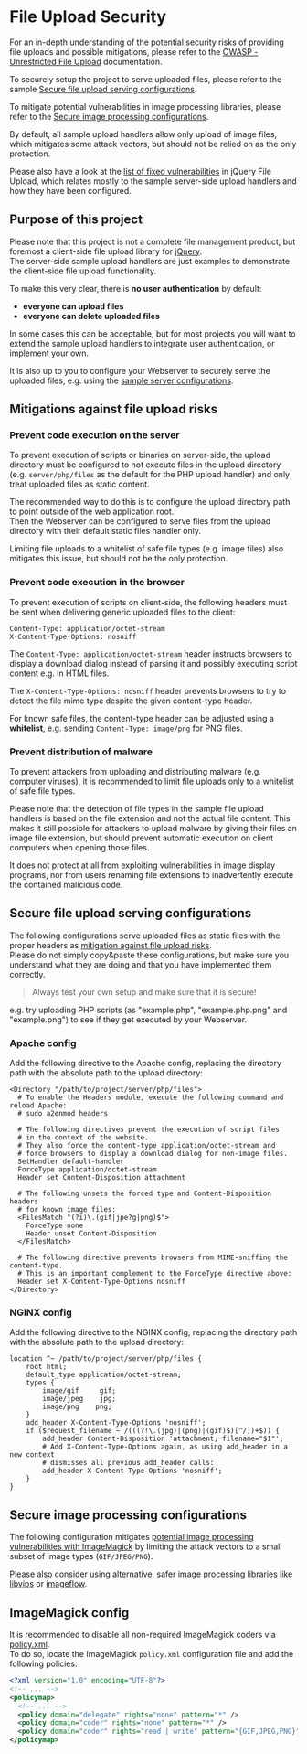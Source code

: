 # File Upload Security
For an in-depth understanding of the potential security risks of providing file uploads and possible mitigations, please refer to the [OWASP  - Unrestricted File Upload](https://www.owasp.org/index.php/Unrestricted_File_Upload) documentation.

To securely setup the project to serve uploaded files, please refer to the sample [Secure file upload serving configurations](#secure-file-upload-serving-configurations).

To mitigate potential vulnerabilities in image processing libraries, please refer to the [Secure image processing configurations](#secure-image-processing-configurations).

By default, all sample upload handlers allow only upload of image files, which mitigates some attack vectors, but should not be relied on as the only protection.

Please also have a look at the [list of fixed vulnerabilities](VULNERABILITIES.md) in jQuery File Upload, which relates mostly to the sample server-side upload handlers and how they have been configured.

## Purpose of this project
Please note that this project is not a complete file management product, but foremost a client-side file upload library for [jQuery](https://jquery.com/).  
The server-side sample upload handlers are just examples to demonstrate the client-side file upload functionality.

To make this very clear, there is **no user authentication** by default:
* **everyone can upload files**
* **everyone can delete uploaded files**

In some cases this can be acceptable, but for most projects you will want to extend the sample upload handlers to integrate user authentication, or implement your own.

It is also up to you to configure your Webserver to securely serve the uploaded files, e.g. using the [sample server configurations](#secure-file-upload-serving-configurations).

## Mitigations against file upload risks

### Prevent code execution on the server
To prevent execution of scripts or binaries on server-side, the upload directory must be configured to not execute files in the upload directory (e.g. `server/php/files` as the default for the PHP upload handler) and only treat uploaded files as static content.

The recommended way to do this is to configure the upload directory path to point outside of the web application root.  
Then the Webserver can be configured to serve files from the upload directory with their default static files handler only.

Limiting file uploads to a whitelist of safe file types (e.g. image files) also mitigates this issue, but should not be the only protection.

### Prevent code execution in the browser
To prevent execution of scripts on client-side, the following headers must
be sent when delivering generic uploaded files to the client:

```
Content-Type: application/octet-stream
X-Content-Type-Options: nosniff
```

The `Content-Type: application/octet-stream` header instructs browsers to display a download dialog instead of parsing it and possibly executing script content e.g. in HTML files.

The `X-Content-Type-Options: nosniff` header prevents browsers to try to detect the file mime type despite the given content-type header.

For known safe files, the content-type header can be adjusted using a **whitelist**, e.g. sending `Content-Type: image/png` for PNG files.

### Prevent distribution of malware
To prevent attackers from uploading and distributing malware (e.g. computer viruses), it is recommended to limit file uploads only to a whitelist of safe file types.

Please note that the detection of file types in the sample file upload handlers is based on the file extension and not the actual file content. This makes it still possible for attackers to upload malware by giving their files an image file extension, but should prevent automatic execution on client computers when opening those files.

It does not protect at all from exploiting vulnerabilities in image display programs, nor from users renaming file extensions to inadvertently execute the contained malicious code.

## Secure file upload serving configurations
The following configurations serve uploaded files as static files with the proper headers as [mitigation against file upload risks](#mitigations-against-file-upload-risks).  
Please do not simply copy&paste these configurations, but make sure you understand what they are doing and that you have implemented them correctly.

> Always test your own setup and make sure that it is secure!

e.g. try uploading PHP scripts (as "example.php", "example.php.png" and "example.png") to see if they get executed by your Webserver.

### Apache config
Add the following directive to the Apache config, replacing the directory path with the absolute path to the upload directory:

```ApacheConf
<Directory "/path/to/project/server/php/files">
  # To enable the Headers module, execute the following command and reload Apache:
  # sudo a2enmod headers

  # The following directives prevent the execution of script files
  # in the context of the website.
  # They also force the content-type application/octet-stream and
  # force browsers to display a download dialog for non-image files.
  SetHandler default-handler
  ForceType application/octet-stream
  Header set Content-Disposition attachment

  # The following unsets the forced type and Content-Disposition headers
  # for known image files:
  <FilesMatch "(?i)\.(gif|jpe?g|png)$">
    ForceType none
    Header unset Content-Disposition
  </FilesMatch>

  # The following directive prevents browsers from MIME-sniffing the content-type.
  # This is an important complement to the ForceType directive above:
  Header set X-Content-Type-Options nosniff
</Directory>
```

### NGINX config
Add the following directive to the NGINX config, replacing the directory path with the absolute path to the upload directory:

```Nginx
location ^~ /path/to/project/server/php/files {
    root html;
    default_type application/octet-stream;
    types {
        image/gif     gif;
        image/jpeg    jpg;
        image/png    png;
    }
    add_header X-Content-Type-Options 'nosniff';
    if ($request_filename ~ /(((?!\.(jpg)|(png)|(gif)$)[^/])+$)) {
        add_header Content-Disposition 'attachment; filename="$1"';
        # Add X-Content-Type-Options again, as using add_header in a new context
        # dismisses all previous add_header calls:
        add_header X-Content-Type-Options 'nosniff';
    }
}
```

## Secure image processing configurations
The following configuration mitigates [potential image processing vulnerabilities with ImageMagick](VULNERABILITIES.md#potential-vulnerabilities-with-php+imagemagick) by limiting the attack vectors to a small subset of image types (`GIF/JPEG/PNG`).

Please also consider using alternative, safer image processing libraries like [libvips](https://github.com/libvips/libvips) or [imageflow](https://github.com/imazen/imageflow).

## ImageMagick config
It is recommended to disable all non-required ImageMagick coders via [policy.xml](https://wiki.debian.org/imagemagick/security).  
To do so, locate the ImageMagick `policy.xml` configuration file and add the following policies:

```xml
<?xml version="1.0" encoding="UTF-8"?>
<!-- ... -->
<policymap>
  <!-- ... -->
  <policy domain="delegate" rights="none" pattern="*" />
  <policy domain="coder" rights="none" pattern="*" />
  <policy domain="coder" rights="read | write" pattern="{GIF,JPEG,PNG}" />
</policymap>
```
